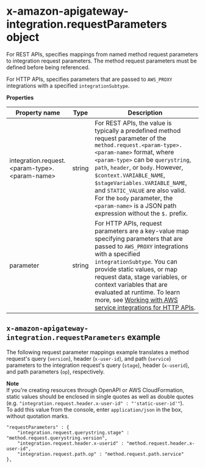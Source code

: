# x\-amazon\-apigateway\-integration\.requestParameters object<a name="api-gateway-swagger-extensions-integration-requestParameters"></a>

For REST APIs, specifies mappings from named method request parameters to integration request parameters\. The method request parameters must be defined before being referenced\. 

For HTTP APIs, specifies parameters that are passed to `AWS_PROXY` integrations with a specified `integrationSubtype`\. 


**Properties**  

| Property name | Type | Description | 
| --- | --- | --- | 
| integration\.request\.<param\-type>\.<param\-name> | string |  For REST APIs, the value is typically a predefined method request parameter of the `method.request.<param-type>.<param-name>` format, where `<param-type>` can be `querystring`, `path`, `header`, or `body`\. However, `$context.VARIABLE_NAME`, `$stageVariables.VARIABLE_NAME`, and `STATIC_VALUE` are also valid\. For the `body` parameter, the `<param-name>` is a JSON path expression without the `$.` prefix\.   | 
| parameter | string |  For HTTP APIs, request parameters are a key\-value map specifying parameters that are passed to `AWS_PROXY` integrations with a specified `integrationSubtype`\. You can provide static values, or map request data, stage variables, or context variables that are evaluated at runtime\. To learn more, see [Working with AWS service integrations for HTTP APIs](http-api-develop-integrations-aws-services.md)\.  | 

## `x-amazon-apigateway-integration.requestParameters` example<a name="api-gateway-swagger-extensions-request-parameters-example"></a>

The following request parameter mappings example translates a method request's query \(`version`\), header \(`x-user-id`\), and path \(`service`\) parameters to the integration request's query \(`stage`\), header \(`x-userid`\), and path parameters \(`op`\), respectively\.

**Note**  
If you're creating resources through OpenAPI or AWS CloudFormation, static values should be enclosed in single quotes as well as double quotes (e.g. `"integration.request.header.x-user-id" : "'static-user-id'"`)\.  
To add this value from the console, enter `application/json` in the box, without quotation marks\.

```
"requestParameters" : {
    "integration.request.querystring.stage" : "method.request.querystring.version",
    "integration.request.header.x-userid" : "method.request.header.x-user-id",
    "integration.request.path.op" : "method.request.path.service"
},
```

